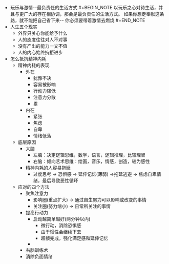 - 玩乐与激情--最负责任的生活方式
  #+BEGIN_NOTE
  以玩乐之心对待生活，并且与更广大的存在相协调，那会是最负责任的生活方式。
  如果你想走奉献这条路，就不能把自己省下来-- 你必须要带着激情去燃烧
  #+END_NOTE
- 人生五个现实
	- 外界只关心你能给予什么
	- 人的态度往往对人不对事
	- 没有产出的能力一文不值
	- 人的内心始终抗拒进步
- 怎么抵抗精神内耗
	- 精神内耗的表现
		- 外在
			- 犹豫不决
			- 容易被影响
			- 行动力降低
			- 注意力分散
			- 累
		- 内在
			- 紧张
			- 焦虑
			- 自卑
			- 情绪低落
	- 底层原因
		- 大脑
			- 左脑：决定逻辑思维，数学，语言，逻辑推理，比较理智
			- 右脑：倾向艺术思维：绘画，音乐，情感，创造，较为感性
		- 精神内耗的人容易拖延
			- 过度思考 -> 恐惧感 -> 延伸记忆(薄弱) ->拖延逃避 -> 焦虑自卑情绪，最后导致恶性循环
	- 应对的四个方法
		- 聚焦注意力
			- 影响圈(重点扩大) -> 通过自生努力可以影响或改变的事情
			- 关注圈(努力缩小) -> 日常所关注的事情
		- 提高行动力
			- 启动越简单越好(两分钟以内)
				- 微行动，消除恐惧感
				- 由于惯性会继续下去
				- 超额完成，强化满足感和延伸记忆
			-
		- 右脑训练术
		- 消除负面情绪